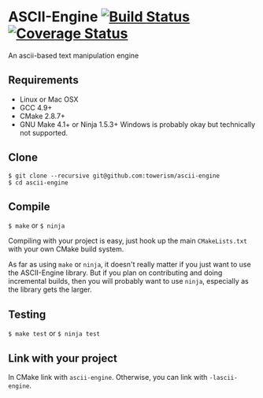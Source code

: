 # ASCII-Engine [![Build Status](https://travis-ci.org/Towerism/ascii-engine.svg?branch=develop)](https://travis-ci.org/Towerism/ascii-engine) [![Coverage Status](https://coveralls.io/repos/Towerism/ascii-engine/badge.svg?branch=develop)](https://coveralls.io/r/Towerism/ascii-engine?branch=develop)
An ascii-based text manipulation engine

## Requirements
* Linux or Mac OSX
* GCC 4.9+
* CMake 2.8.7+
* GNU Make 4.1+ or Ninja 1.5.3+
Windows is probably okay but technically not supported.

## Clone
```
$ git clone --recursive git@github.com:towerism/ascii-engine
$ cd ascii-engine
```
## Compile
`$ make` or `$ ninja`

Compiling with your project is easy, just hook up the main `CMakeLists.txt` with your own CMake build system.

As far as using `make` or `ninja`, it doesn't really matter if you just want to use the ASCII-Engine library.  But if you plan on contributing and doing incremental builds, then you will probably want to use `ninja`, especially as the library gets the larger.

## Testing
`$ make test` or `$ ninja test`

## Link with your project
In CMake link with `ascii-engine`. Otherwise, you can link with `-lascii-engine`.

